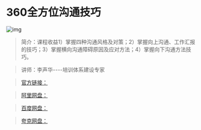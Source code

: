 # 360全方位沟通技巧

![img]()

> 简介：课程收益1）掌握四种沟通风格及对策；2）掌握向上沟通、工作汇报的技巧；3）掌握横向沟通障碍原因及应对方法；4）掌握向下沟通方法技巧。

> 讲师：李声华----培训体系建设专家

> [官方链接：]()

> [阿里网盘：]()

> [百度网盘：]()

> [夸克网盘：]()
